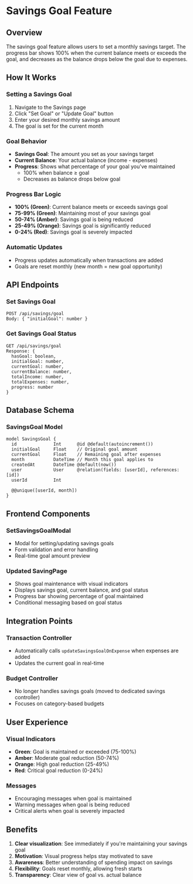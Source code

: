 # Savings Goal Feature

## Overview
The savings goal feature allows users to set a monthly savings target. The progress bar shows 100% when the current balance meets or exceeds the goal, and decreases as the balance drops below the goal due to expenses.

## How It Works

### Setting a Savings Goal
1. Navigate to the Savings page
2. Click "Set Goal" or "Update Goal" button
3. Enter your desired monthly savings amount
4. The goal is set for the current month

### Goal Behavior
- **Savings Goal**: The amount you set as your savings target
- **Current Balance**: Your actual balance (income - expenses)
- **Progress**: Shows what percentage of your goal you've maintained
  - 100% when balance ≥ goal
  - Decreases as balance drops below goal

### Progress Bar Logic
- **100% (Green)**: Current balance meets or exceeds savings goal
- **75-99% (Green)**: Maintaining most of your savings goal
- **50-74% (Amber)**: Savings goal is being reduced
- **25-49% (Orange)**: Savings goal is significantly reduced
- **0-24% (Red)**: Savings goal is severely impacted

### Automatic Updates
- Progress updates automatically when transactions are added
- Goals are reset monthly (new month = new goal opportunity)

## API Endpoints

### Set Savings Goal
```
POST /api/savings/goal
Body: { "initialGoal": number }
```

### Get Savings Goal Status
```
GET /api/savings/goal
Response: {
  hasGoal: boolean,
  initialGoal: number,
  currentGoal: number,
  currentBalance: number,
  totalIncome: number,
  totalExpenses: number,
  progress: number
}
```

## Database Schema

### SavingsGoal Model
```prisma
model SavingsGoal {
  id              Int      @id @default(autoincrement())
  initialGoal     Float    // Original goal amount
  currentGoal     Float    // Remaining goal after expenses
  month           DateTime // Month this goal applies to
  createdAt       DateTime @default(now())
  user            User     @relation(fields: [userId], references: [id])
  userId          Int

  @@unique([userId, month])
}
```

## Frontend Components

### SetSavingsGoalModal
- Modal for setting/updating savings goals
- Form validation and error handling
- Real-time goal amount preview

### Updated SavingPage
- Shows goal maintenance with visual indicators
- Displays savings goal, current balance, and goal status
- Progress bar showing percentage of goal maintained
- Conditional messaging based on goal status

## Integration Points

### Transaction Controller
- Automatically calls `updateSavingsGoalOnExpense` when expenses are added
- Updates the current goal in real-time

### Budget Controller
- No longer handles savings goals (moved to dedicated savings controller)
- Focuses on category-based budgets

## User Experience

### Visual Indicators
- **Green**: Goal is maintained or exceeded (75-100%)
- **Amber**: Moderate goal reduction (50-74%)
- **Orange**: High goal reduction (25-49%)
- **Red**: Critical goal reduction (0-24%)

### Messages
- Encouraging messages when goal is maintained
- Warning messages when goal is being reduced
- Critical alerts when goal is severely impacted

## Benefits
1. **Clear visualization**: See immediately if you're maintaining your savings goal
2. **Motivation**: Visual progress helps stay motivated to save
3. **Awareness**: Better understanding of spending impact on savings
4. **Flexibility**: Goals reset monthly, allowing fresh starts
5. **Transparency**: Clear view of goal vs. actual balance 